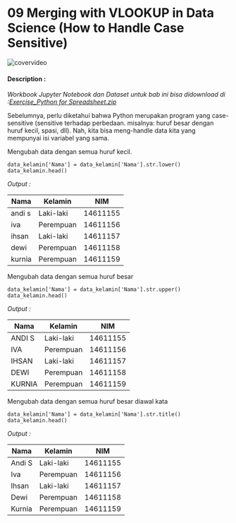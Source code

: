 # 09 Merging with VLOOKUP in Data Science (How to Handle Case Sensitive)

![covervideo](http://bit.ly/makeaicovervideo)

#### **Description :**
_Workbook Jupyter Notebook dan Dataset untuk bab ini bisa didownload di :[Exercise_Python for Spreadsheet.zip](https://drive.google.com/file/d/1WlpXDBTwluGYoV0crZ4fBtXglicXtS-A/view?usp=sharing)_

Sebelumnya, perlu diketahui bahwa Python merupakan program yang case-sensitive (sensitive terhadap perbedaan. misalnya: huruf besar dengan huruf kecil, spasi, dll). Nah, kita bisa meng-handle data kita yang mempunyai isi variabel yang sama.

Mengubah data dengan semua huruf kecil.
```
data_kelamin['Nama'] = data_kelamin['Nama'].str.lower()
data_kelamin.head()
```
*Output :*

| Nama    | Kelamin   | NIM      |
|---------|-----------|----------|
| andi  s | Laki-laki | 14611155 |
| iva     | Perempuan | 14611156 |
| ihsan   | Laki-laki | 14611157 |
| dewi    | Perempuan | 14611158 |
| kurnia  | Perempuan | 14611159 |

Mengubah data dengan semua huruf besar
```
data_kelamin['Nama'] = data_kelamin['Nama'].str.upper()
data_kelamin.head()
```
*Output :*

| Nama    | Kelamin   | NIM      |
|---------|-----------|----------|
| ANDI  S | Laki-laki | 14611155 |
| IVA     | Perempuan | 14611156 |
| IHSAN   | Laki-laki | 14611157 |
| DEWI    | Perempuan | 14611158 |
| KURNIA  | Perempuan | 14611159 |

Mengubah data dengan semua huruf besar diawal kata
```
data_kelamin['Nama'] = data_kelamin['Nama'].str.title()
data_kelamin.head()
```
*Output :*

| Nama    | Kelamin   | NIM      |
|---------|-----------|----------|
| Andi  S | Laki-laki | 14611155 |
| Iva     | Perempuan | 14611156 |
| Ihsan   | Laki-laki | 14611157 |
| Dewi    | Perempuan | 14611158 |
| Kurnia  | Perempuan | 14611159 |
